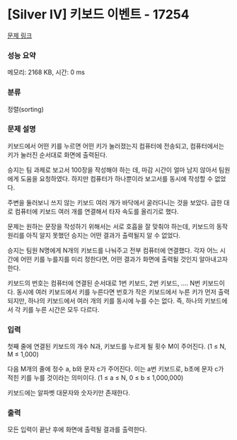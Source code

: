 # [Silver IV] 키보드 이벤트 - 17254 

[문제 링크](https://www.acmicpc.net/problem/17254) 

### 성능 요약

메모리: 2168 KB, 시간: 0 ms

### 분류

정렬(sorting)

### 문제 설명

<p>키보드에서 어떤 키를 누르면 어떤 키가 눌러졌는지 컴퓨터에 전송되고, 컴퓨터에서는 키가 눌러진 순서대로 화면에 출력된다.</p>

<p>승지는 팀 과제로 보고서 100장을 작성해야 하는 데, 마감 시간이 얼마 남지 않아서 팀원에게 도움을 요청하였다. 하지만 컴퓨터가 하나뿐이라 보고서를 동시에 작성할 수 없었다.</p>

<p>주변을 둘러보니 쓰지 않는 키보드 여러 개가 바닥에서 굴러다니는 것을 보았다. 급한 대로 컴퓨터에 키보드 여러 개를 연결해서 타자 속도를 올리기로 했다.</p>

<p>문제는 원하는 문장을 작성하기 위해서는 서로 호흡을 잘 맞춰야 하는데, 키보드의 동작 원리를 아직 알지 못했던 승지는 어떤 결과가 출력될지 알 수 없었다.</p>

<p>승지는 팀원 N명에게 N개의 키보드를 나눠주고 전부 컴퓨터에 연결했다. 각자 어느 시간에 어떤 키를 누를지를 미리 정한다면, 어떤 결과가 화면에 출력될 것인지 알아내고자 한다.</p>

<p>키보드의 번호는 컴퓨터에 연결된 순서대로 1번 키보드, 2번 키보드, .... N번 키보드이다. 동시에 여러 키보드에서 키를 누른다면 번호가 작은 키보드에서 누른 키가 먼저 출력되지만, 하나의 키보드에서 여러 개의 키를 동시에 누를 수는 없다. 즉, 하나의 키보드에서 각 키를 누른 시간은 모두 다르다.</p>

### 입력 

 <p>첫째 줄에 연결된 키보드의 개수 N과, 키보드를 누르게 될 횟수 M이 주어진다. (1 ≤ N, M ≤ 1,000)</p>

<p>다음 M개의 줄에 정수 a, b와 문자 c가 주어진다. 이는 a번 키보드로, b초에 문자 c가 적힌 키를 누를 것이라는 의미이다. (1 ≤ a ≤ N, 0 ≤ b ≤ 1,000,000)</p>

<p>키보드에는 알파벳 대문자와 숫자키만 존재한다.</p>

### 출력 

 <p>모든 입력이 끝난 후에 화면에 출력될 결과를 출력한다.</p>

